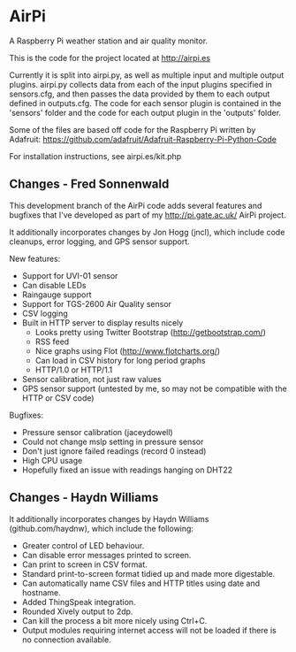 AirPi
========

A Raspberry Pi weather station and air quality monitor.

This is the code for the project located at http://airpi.es

Currently it is split into airpi.py, as well as multiple input and multiple output plugins. airpi.py collects data from each of the input plugins specified in sensors.cfg, and then passes the data provided by them to each output defined in outputs.cfg. The code for each sensor plugin is contained in the 'sensors' folder and the code for each output plugin in the 'outputs' folder.

Some of the files are based off code for the Raspberry Pi written by Adafruit: https://github.com/adafruit/Adafruit-Raspberry-Pi-Python-Code

For installation instructions, see airpi.es/kit.php

Changes - Fred Sonnenwald
-------------------------
This development branch of the AirPi code adds several features and bugfixes that I've developed as part of my http://pi.gate.ac.uk/ AirPi project.

It additionally incorporates changes by Jon Hogg (jncl), which include code cleanups, error logging, and GPS sensor support.

New features:
* Support for UVI-01 sensor
* Can disable LEDs
* Raingauge support
* Support for TGS-2600 Air Quality sensor
* CSV logging
* Built in HTTP server to display results nicely
  * Looks pretty using Twitter Bootstrap (http://getbootstrap.com/)
  * RSS feed
  * Nice graphs using Flot (http://www.flotcharts.org/)
  * Can load in CSV history for long period graphs
  * HTTP/1.0 or HTTP/1.1
* Sensor calibration, not just raw values
* GPS sensor support (untested by me, so may not be compatible with the HTTP or CSV code)

Bugfixes:
* Pressure sensor calibration (jaceydowell)
* Could not change mslp setting in pressure sensor
* Don't just ignore failed readings (record 0 instead)
* High CPU usage
* Hopefully fixed an issue with readings hanging on DHT22


Changes - Haydn Williams
------------------------
It additionally incorporates changes by Haydn Williams (github.com/haydnw), which include the following:

* Greater control of LED behaviour.
* Can disable error messages printed to screen.
* Can print to screen in CSV format.
* Standard print-to-screen format tidied up and made more digestable.
* Can automatically name CSV files and HTTP titles using date and hostname.
* Added ThingSpeak integration.
* Rounded Xively output to 2dp.
* Can kill the process a bit more nicely using Ctrl+C.
* Output modules requiring internet access will not be loaded if there is no connection available.
